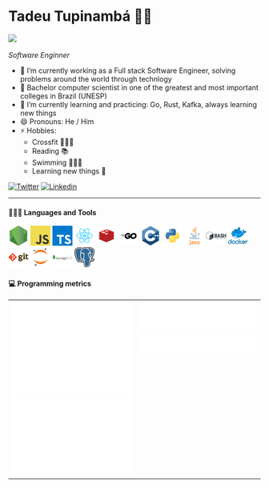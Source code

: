 # Tadeu Tupinambá 👨‍💻

![](https://komarev.com/ghpvc/?username=tupizz&color=brightgreen)

<p><em>Software Enginner</br></em></p>

- 🔭 I’m currently working as a Full stack Software Engineer, solving problems around the world through technlogy
- 🏫 Bachelor computer scientist in one of the greatest and most important colleges in Brazil (UNESP)
- 🌱 I’m currently learning and practicing: Go, Rust, Kafka, always learning new things
- 😄 Pronouns: He / Him
- ⚡ Hobbies: 
  - Crossfit 🏋🏻‍♀️
  - Reading 📚
  - Swimming 🏊🏻‍♂️
  - Learning new things 🧠

[![Twitter](https://img.shields.io/badge/-Twitter-222222?style=flat-square&logo=twitter&logoColor=white&link=https://twitter.com/iamtupiz/)](https://twitter.com/iamtupiz/)
[![Linkedin](https://img.shields.io/badge/-LinkedIn-222222?style=flat-square&logo=Linkedin&logoColor=white&link=https://www.linkedin.com/in/tadeutupinamba/)](https://www.linkedin.com/in/tadeutupinamba/)

---

  
  #### 👨🏻‍💻 Languages and Tools <br />
  <code><img height="40" src="https://raw.githubusercontent.com/github/explore/80688e429a7d4ef2fca1e82350fe8e3517d3494d/topics/nodejs/nodejs.png"></code>
  <code><img height="40" src="https://raw.githubusercontent.com/github/explore/80688e429a7d4ef2fca1e82350fe8e3517d3494d/topics/javascript/javascript.png"></code>
  <code><img height="40" src="https://raw.githubusercontent.com/github/explore/80688e429a7d4ef2fca1e82350fe8e3517d3494d/topics/typescript/typescript.png"></code>
  <code><img height="40" src="https://raw.githubusercontent.com/github/explore/80688e429a7d4ef2fca1e82350fe8e3517d3494d/topics/react/react.png"></code>
  <code><img height="40" src="https://raw.githubusercontent.com/github/explore/80688e429a7d4ef2fca1e82350fe8e3517d3494d/topics/redis/redis.png"></code>
  <code><img height="40" src="https://raw.githubusercontent.com/github/explore/80688e429a7d4ef2fca1e82350fe8e3517d3494d/topics/go/go.png"></code>
  <code><img height="40" src="https://raw.githubusercontent.com/github/explore/80688e429a7d4ef2fca1e82350fe8e3517d3494d/topics/cpp/cpp.png"></code>
  <code><img height="40" src="https://raw.githubusercontent.com/github/explore/80688e429a7d4ef2fca1e82350fe8e3517d3494d/topics/python/python.png"></code>
  <code><img height="40" src="https://raw.githubusercontent.com/github/explore/80688e429a7d4ef2fca1e82350fe8e3517d3494d/topics/java/java.png"></code>
  <code><img height="40" src="https://raw.githubusercontent.com/github/explore/80688e429a7d4ef2fca1e82350fe8e3517d3494d/topics/bash/bash.png"></code>
  <code><img height="40" src="https://raw.githubusercontent.com/github/explore/80688e429a7d4ef2fca1e82350fe8e3517d3494d/topics/docker/docker.png"></code>
  <code><img height="40" src="https://raw.githubusercontent.com/github/explore/80688e429a7d4ef2fca1e82350fe8e3517d3494d/topics/git/git.png"></code>
  <code><img height="40" src="https://raw.githubusercontent.com/github/explore/80688e429a7d4ef2fca1e82350fe8e3517d3494d/topics/jupyter-notebook/jupyter-notebook.png"></code>
  <code><img height="40" src="https://raw.githubusercontent.com/github/explore/80688e429a7d4ef2fca1e82350fe8e3517d3494d/topics/mongodb/mongodb.png"></code>
  <code><img height="40" src="https://raw.githubusercontent.com/github/explore/80688e429a7d4ef2fca1e82350fe8e3517d3494d/topics/postgresql/postgresql.png"></code>


<!-- <img align="center" src="https://github-readme-stats.vercel.app/api?username=tupizz&theme=vue&show_icons=true&hide_border=true" alt="Tadeu's Github Stats"> -->
<!-- [![Top Langs](https://github-readme-stats.vercel.app/api/top-langs/?username=tupizz)](https://github.com/anuraghazra/github-readme-stats) -->

<!-- ![HTML5](https://img.shields.io/badge/html%205-grey?style=for-the-badge&logo=html5&logoColor=white&labelColor=00C756)
![CSS3](https://img.shields.io/badge/css%203-grey?style=for-the-badge&logo=css3&logoColor=white&labelColor=00C756)
![TypeScript](https://img.shields.io/badge/typescript-grey?style=for-the-badge&logo=typescript&logoColor=white&labelColor=00C756)
![JavaScript](https://img.shields.io/badge/-JavaScript-grey?style=for-the-badge&logo=javascript&logoColor=white&labelColor=00C756) -->
<!-- <br>
![node](https://img.shields.io/badge/-node-grey?style=for-the-badge&logo=node.js&logoColor=white&labelColor=00C756)
![java](https://img.shields.io/badge/-java-grey?style=for-the-badge&logo=java&logoColor=white&labelColor=00C756)
![python](https://img.shields.io/badge/-python-grey?style=for-the-badge&logo=python&logoColor=white&labelColor=00C756)
<br>
![git](https://img.shields.io/badge/-git-grey?style=for-the-badge&logo=git&logoColor=white&labelColor=00C756)
![golang](https://img.shields.io/badge/-golang-grey?style=for-the-badge&logo=go&logoColor=white&labelColor=00C756)
 -->
#### 💻 Programming metrics <br />

<table>
 <tr valign="top">
  <td width="50%">
    <img src="/github-metrics.svg"/>
    <img src="/metrics.plugin.isocalendar.fullyear.svg"/>
  </td>
  <td width="50%">
    <img src="/metrics.plugin.languages.svg"/>
    <img src="/metrics.plugin.topics.icons.svg"/>
  </td>
 </tr>
</table>

